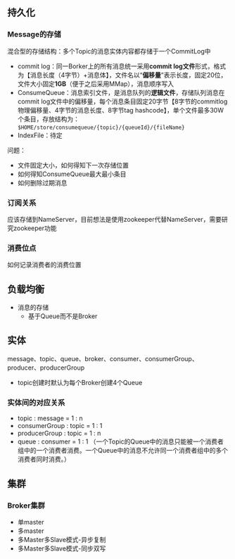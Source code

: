 ## 持久化

### Message的存储

混合型的存储结构：多个Topic的消息实体内容都存储于一个CommitLog中

- commit log：同一Borker上的所有消息统一采用**commit log文件**形式，格式为【消息长度（4字节）+消息体】，文件名以“**偏移量**”表示长度，固定20位，文件大小固定**1GB**（便于之后采用MMap），消息顺序写入
- ConsumeQueue：消息索引文件，是消息队列的**逻辑文件**，存储队列消息在commit log文件中的偏移量，每个消息条目固定20字节【8字节的commitlog物理偏移量、4字节的消息长度、8字节tag hashcode】，单个文件最多30W个条目，存放结构为：`$HOME/store/consumequeue/{topic}/{queueId}/{fileName}`
- IndexFile：待定

问题：
- 文件固定大小，如何得知下一次存储位置
- 如何得知ConsumeQueue最大最小条目
- 如何删除过期消息

### 订阅关系

应该存储到NameServer，目前想法是使用zookeeper代替NameServer，需要研究zookeeper功能

### 消费位点

如何记录消费者的消费位置

## 负载均衡

- 消息的存储
	- 基于Queue而不是Broker

## 实体

message、topic、queue、broker、consumer、consumerGroup、producer、producerGroup

- topic创建时默认为每个Broker创建4个Queue

### 实体间的对应关系

- topic : message = 1 : n
- consumerGroup : topic  = 1 : 1
- producerGroup : topic  = 1 : n
- queue : consumer = 1 : 1  （一个Topic的Queue中的消息只能被一个消费者组中的一个消费者消费。一个Queue中的消息不允许同一个消费者组中的多个消费者同时消费。）


## 集群

### Broker集群

- 单master
- 多master
- 多Master多Slave模式-异步复制
- 多Master多Slave模式-同步双写